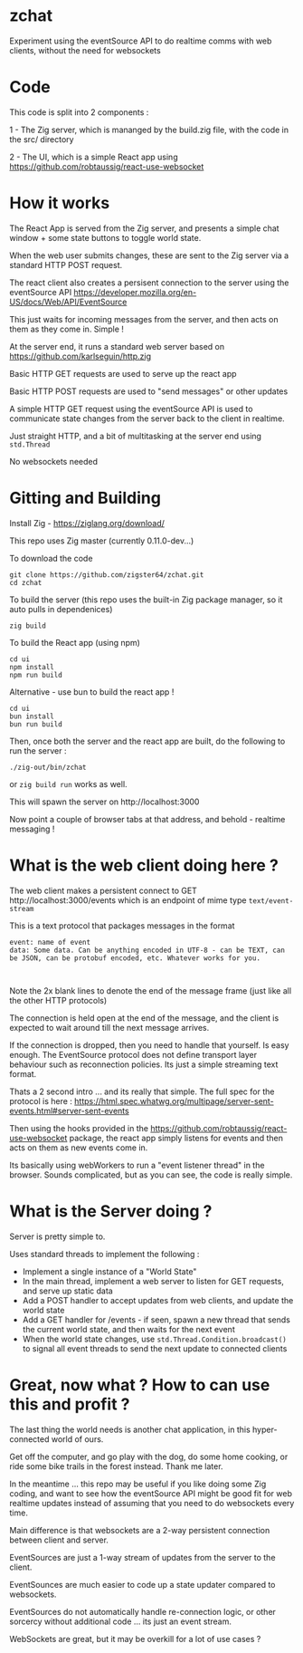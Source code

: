 # zchat
Experiment using the eventSource API to do realtime comms with web clients, without the need for websockets

# Code 

This code is split into 2 components :

1 - The Zig server, which is mananged by the build.zig file, with the code in the src/ directory

2 - The UI, which is a simple React app using https://github.com/robtaussig/react-use-websocket

# How it works

The React App is served from the Zig server, and presents a simple chat window + some state buttons 
to toggle world state.

When the web user submits changes, these are sent to the Zig server via a standard HTTP POST request.

The react client also creates a persisent connection to the server using the eventSource API
 https://developer.mozilla.org/en-US/docs/Web/API/EventSource

This just waits for incoming messages from the server, and then acts on them as they come in. Simple !

At the server end, it runs a standard web server based on https://github.com/karlseguin/http.zig

Basic HTTP GET requests are used to serve up the react app

Basic HTTP POST requests are used to "send messages" or other updates

A simple HTTP GET request using the eventSource API is used to communicate state changes from the server back to the client in realtime.

Just straight HTTP, and a bit of multitasking at the server end using `std.Thread`

No websockets needed

# Gitting and Building 

Install Zig - https://ziglang.org/download/

This repo uses Zig master (currently 0.11.0-dev...)


To download the code

```
git clone https://github.com/zigster64/zchat.git
cd zchat
```

To build the server (this repo uses the built-in Zig package manager, so it auto pulls in dependenices)

`zig build`


To build the React app (using npm)

```
cd ui
npm install
npm run build
```

Alternative - use bun to build the react app !

```
cd ui
bun install
bun run build
```

Then, once both the server and the react app are built, do the following to run the server :

`./zig-out/bin/zchat`

or `zig build run` works as well.

This will spawn the server on http://localhost:3000

Now point a couple of browser tabs at that address, and behold - realtime messaging !

# What is the web client doing here ?

The web client makes a persistent connect to GET http://localhost:3000/events
which is an endpoint of mime type `text/event-stream`

This is a text protocol that packages messages in the format
```
event: name of event
data: Some data. Can be anything encoded in UTF-8 - can be TEXT, can be JSON, can be protobuf encoded, etc. Whatever works for you.

 
```
Note the 2x blank lines to denote the end of the message frame (just like all the other HTTP protocols)

The connection is held open at the end of the message, and the client is expected to wait around till the next 
message arrives.

If the connection is dropped, then you need to handle that yourself. Is easy enough. The EventSource protocol does
not define transport layer behaviour such as reconnection policies. Its just a simple streaming text format.

Thats a 2 second intro ... and its really that simple.  The full spec for the protocol is here :
https://html.spec.whatwg.org/multipage/server-sent-events.html#server-sent-events

Then using the hooks provided in the https://github.com/robtaussig/react-use-websocket package,
the react app simply listens for events and then acts on them as new events come in.

Its basically using webWorkers to run a "event listener thread" in the browser. Sounds complicated,
but as you can see, the code is really simple.

# What is the Server doing ?

Server is pretty simple to.

Uses standard threads to implement the following : 

- Implement a single instance of a "World State" 
- In the main thread, implement a web server to listen for GET requests, and serve up static data
- Add a POST handler to accept updates from web clients, and update the world state
- Add a GET handler for /events - if seen, spawn a new thread that sends the current world state, and then waits for the next event
- When the world state changes, use `std.Thread.Condition.broadcast()` to signal all event threads to send the next update to connected clients

# Great, now what ?   How to can use this and profit ?

The last thing the world needs is another chat application, in this hyper-connected world of ours.

Get off the computer, and go play with the dog, do some home cooking, or ride some bike trails in the forest instead. Thank me later.

In the meantime ... this repo may be useful if you like doing some Zig coding, and want to see how the eventSource API 
might be good fit for web realtime updates instead of assuming that you need to do websockets every time.

Main difference is that websockets are a 2-way persistent connection between client and server.

EventSources are just a 1-way stream of updates from the server to the client.

EventSounces are much easier to code up a state updater compared to websockets.

EventSources do not automatically handle re-connection logic, or other sorcercy without additional code ... its just an event stream. 

WebSockets are great, but it may be overkill for a lot of use cases ?

